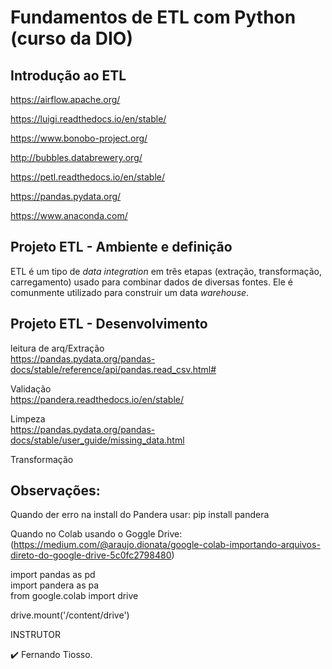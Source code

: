 
# Fundamentos de ETL com Python (curso da DIO)

## Introdução ao ETL

https://airflow.apache.org/

https://luigi.readthedocs.io/en/stable/

https://www.bonobo-project.org/

http://bubbles.databrewery.org/

https://petl.readthedocs.io/en/stable/

https://pandas.pydata.org/

https://www.anaconda.com/

## Projeto ETL - Ambiente e definição
  
  ETL é um tipo de *data integration* em três etapas (extração, transformação, carregamento) usado para combinar dados de diversas fontes. Ele é comunmente utilizado para construir   um data *warehouse*.

## Projeto ETL - Desenvolvimento

  leitura de arq/Extração <br>
  https://pandas.pydata.org/pandas-docs/stable/reference/api/pandas.read_csv.html#
  
  Validação <br>
  https://pandera.readthedocs.io/en/stable/
  
  Limpeza <br>
  https://pandas.pydata.org/pandas-docs/stable/user_guide/missing_data.html

  Transformação
    
## Observações: 
     
   Quando der erro na install do Pandera usar:  pip install pandera
   
   Quando no Colab usando o Goggle Drive: <br> 
   (https://medium.com/@araujo.dionata/google-colab-importando-arquivos-direto-do-google-drive-5c0fc2798480)
  
   import pandas as pd <br>
   import pandera as pa <br>
   from google.colab import drive <br>

   drive.mount('/content/drive') 
   

INSTRUTOR

✔️ Fernando Tiosso.
